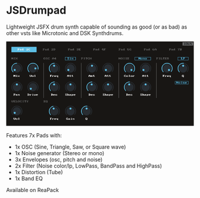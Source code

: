 # JSDrumpad

Lightweight JSFX drum synth capable of sounding as good (or as bad) as other vsts like Microtonic and DSK Synthdrums.

![JSDrumpad.png](doc/ss.png)

Features 7x Pads with:
* 1x OSC (Sine, Triangle, Saw, or Square wave)
* 1x Noise generator (Stereo or mono)
* 3x Envelopes (osc, pitch and noise)
* 2x Filter (Noise color/lp, LowPass, BandPass and HighPass)
* 1x Distortion (Tube)
* 1x Band EQ

Available on ReaPack
